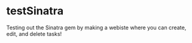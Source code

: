 # testSinatra
Testing out the Sinatra gem by making a webiste where you can create, edit, and delete tasks!
